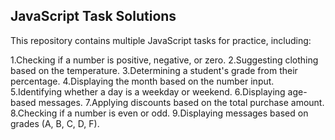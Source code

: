 JavaScript Task Solutions
--------------------------
This repository contains multiple JavaScript tasks for practice, including:

1.Checking if a number is positive, negative, or zero.
2.Suggesting clothing based on the temperature.
3.Determining a student's grade from their percentage.
4.Displaying the month based on the number input.
5.Identifying whether a day is a weekday or weekend.
6.Displaying age-based messages.
7.Applying discounts based on the total purchase amount.
8.Checking if a number is even or odd.
9.Displaying messages based on grades (A, B, C, D, F).
